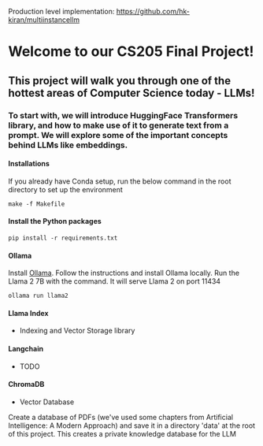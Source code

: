 Production level implementation: https://github.com/hk-kiran/multiinstancellm

# Welcome to our CS205 Final Project!
## This project will walk you through one of the hottest areas of Computer Science today - LLMs!
### To start with, we will introduce HuggingFace Transformers library, and how to make use of it to generate text from a prompt. We will explore some of the important concepts behind LLMs like embeddings. 

#### Installations

If you already have Conda setup, run the below command in the root directory to set up the environment

```
make -f Makefile
```

#### Install the Python packages 

```
pip install -r requirements.txt 
```

#### Ollama 

Install [Ollama](https://ollama.ai/download). Follow the instructions and install Ollama locally. Run the Llama 2 7B with the command. It will serve Llama 2 on port 11434

```
ollama run llama2
```

#### Llama Index 
- Indexing and Vector Storage library
#### Langchain
- TODO
#### ChromaDB 
- Vector Database

Create a database of PDFs (we've used some chapters from Artificial Intelligence: A Modern Approach) and save it in a directory 'data' at the root of this project. This creates a private knowledge database for the LLM
